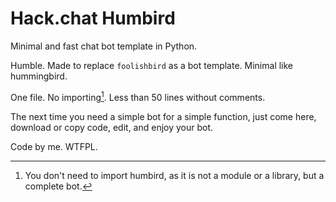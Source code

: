 # Hack.chat Humbird

Minimal and fast chat bot template in Python.

Humble. Made to replace `foolishbird` as a bot template. Minimal like hummingbird.

One file. No importing[^1]. Less than 50 lines without comments.

The next time you need a simple bot for a simple function, just come here, download or copy code, edit, and enjoy your bot.

Code by me. WTFPL.

[^1]: You don't need to import humbird, as it is not a module or a library, but a complete bot.
